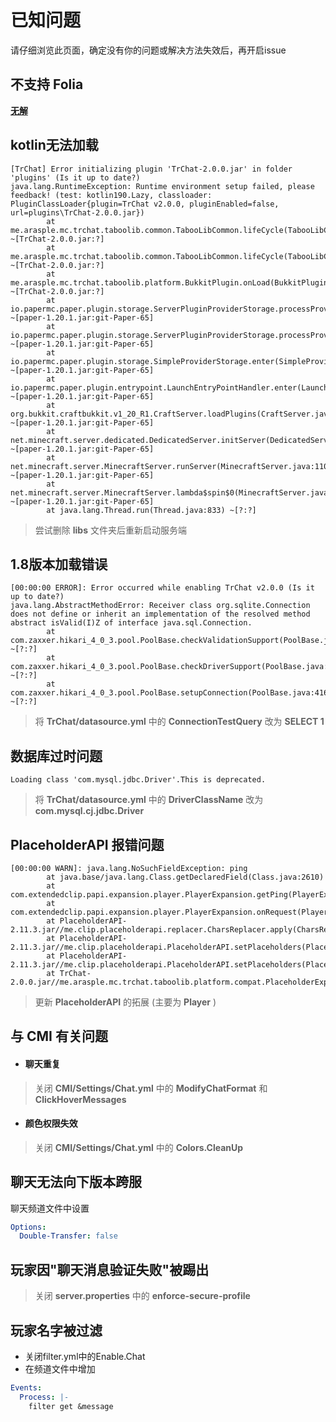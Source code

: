 # 已知问题

请仔细浏览此页面，确定没有你的问题或解决方法失效后，再开启issue

## 不支持 Folia

**[无解](https://github.com/TabooLib/taboolib/issues/317)**

## kotlin无法加载

```
[TrChat] Error initializing plugin 'TrChat-2.0.0.jar' in folder 'plugins' (Is it up to date?) 
java.lang.RuntimeException: Runtime environment setup failed, please feedback! (test: kotlin190.Lazy, classloader: PluginClassLoader{plugin=TrChat v2.0.0, pluginEnabled=false, url=plugins\TrChat-2.0.0.jar})         
        at me.arasple.mc.trchat.taboolib.common.TabooLibCommon.lifeCycle(TabooLibCommon.java:201) ~[TrChat-2.0.0.jar:?]         
        at me.arasple.mc.trchat.taboolib.common.TabooLibCommon.lifeCycle(TabooLibCommon.java:122) ~[TrChat-2.0.0.jar:?]         
        at me.arasple.mc.trchat.taboolib.platform.BukkitPlugin.onLoad(BukkitPlugin.java:87) ~[TrChat-2.0.0.jar:?]         
        at io.papermc.paper.plugin.storage.ServerPluginProviderStorage.processProvided(ServerPluginProviderStorage.java:59) ~[paper-1.20.1.jar:git-Paper-65]         
        at io.papermc.paper.plugin.storage.ServerPluginProviderStorage.processProvided(ServerPluginProviderStorage.java:18) ~[paper-1.20.1.jar:git-Paper-65]         
        at io.papermc.paper.plugin.storage.SimpleProviderStorage.enter(SimpleProviderStorage.java:40) ~[paper-1.20.1.jar:git-Paper-65]         
        at io.papermc.paper.plugin.entrypoint.LaunchEntryPointHandler.enter(LaunchEntryPointHandler.java:36) ~[paper-1.20.1.jar:git-Paper-65]         
        at org.bukkit.craftbukkit.v1_20_R1.CraftServer.loadPlugins(CraftServer.java:507) ~[paper-1.20.1.jar:git-Paper-65]         
        at net.minecraft.server.dedicated.DedicatedServer.initServer(DedicatedServer.java:273) ~[paper-1.20.1.jar:git-Paper-65]         
        at net.minecraft.server.MinecraftServer.runServer(MinecraftServer.java:1101) ~[paper-1.20.1.jar:git-Paper-65]         
        at net.minecraft.server.MinecraftServer.lambda$spin$0(MinecraftServer.java:318) ~[paper-1.20.1.jar:git-Paper-65]         
        at java.lang.Thread.run(Thread.java:833) ~[?:?]
```

> 尝试删除 **libs** 文件夹后重新启动服务端

## 1.8版本加载错误

```
[00:00:00 ERROR]: Error occurred while enabling TrChat v2.0.0 (Is it up to date?)
java.lang.AbstractMethodError: Receiver class org.sqlite.Connection does not define or inherit an implementation of the resolved method abstract isValid(I)Z of interface java.sql.Connection.
        at com.zaxxer.hikari_4_0_3.pool.PoolBase.checkValidationSupport(PoolBase.java:464) ~[?:?]
        at com.zaxxer.hikari_4_0_3.pool.PoolBase.checkDriverSupport(PoolBase.java:447) ~[?:?]
        at com.zaxxer.hikari_4_0_3.pool.PoolBase.setupConnection(PoolBase.java:416) ~[?:?]
```
> 将 **TrChat/datasource.yml** 中的 **ConnectionTestQuery** 改为 **SELECT 1**

## 数据库过时问题

```
Loading class 'com.mysql.jdbc.Driver'.This is deprecated.
```

> 将 **TrChat/datasource.yml** 中的 **DriverClassName** 改为 **com.mysql.cj.jdbc.Driver**

## PlaceholderAPI 报错问题

```
[00:00:00 WARN]: java.lang.NoSuchFieldException: ping
        at java.base/java.lang.Class.getDeclaredField(Class.java:2610)
        at com.extendedclip.papi.expansion.player.PlayerExpansion.getPing(PlayerExpansion.java:224)
        at com.extendedclip.papi.expansion.player.PlayerExpansion.onRequest(PlayerExpansion.java:184)
        at PlaceholderAPI-2.11.3.jar//me.clip.placeholderapi.replacer.CharsReplacer.apply(CharsReplacer.java:119)
        at PlaceholderAPI-2.11.3.jar//me.clip.placeholderapi.PlaceholderAPI.setPlaceholders(PlaceholderAPI.java:71)
        at PlaceholderAPI-2.11.3.jar//me.clip.placeholderapi.PlaceholderAPI.setPlaceholders(PlaceholderAPI.java:99)
        at TrChat-2.0.0.jar//me.arasple.mc.trchat.taboolib.platform.compat.PlaceholderExpansionKt.replacePlaceholder(PlaceholderExpansion.kt:21)
```

> 更新 **PlaceholderAPI** 的拓展 (主要为 **Player** )

## 与 CMI 有关问题

- #### 聊天重复

> 关闭 **CMI/Settings/Chat.yml** 中的 **ModifyChatFormat** 和 **ClickHoverMessages**

- #### 颜色权限失效

> 关闭 **CMI/Settings/Chat.yml** 中的 **Colors.CleanUp**

## 聊天无法向下版本跨服

聊天频道文件中设置

```yaml
Options:
  Double-Transfer: false
```

## 玩家因"聊天消息验证失败"被踢出

> 关闭 **server.properties** 中的 **enforce-secure-profile**

## 玩家名字被过滤

- 关闭filter.yml中的Enable.Chat
- 在频道文件中增加

```yaml
Events:
  Process: |-
    filter get &message
```